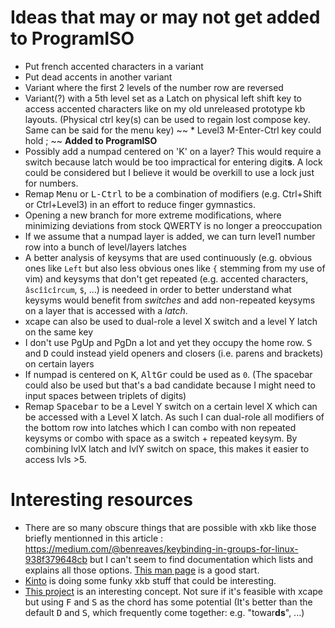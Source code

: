 # Ideas that may or may not get added to ProgramISO

* Put french accented characters in a variant
* Put dead accents in another variant
* Variant where the first 2 levels of the number row are reversed
* Variant(?) with a 5th level set as a Latch on physical left shift key to access accented characters like on my old unreleased prototype kb layouts. (Physical ctrl key(s) can be used to regain lost compose key. Same can be said for the menu key)
~~ * Level3 M-Enter-Ctrl key could hold ; ~~ **Added to ProgramISO**
* Possibly add a numpad centered on 'K' on a layer? This would require a switch because latch would be too impractical for entering digit**s**. A lock could be considered but I believe it would be overkill to use a lock just for numbers.
* Remap <kbd>Menu</kbd> or <kbd>L-Ctrl</kbd> to be a combination of modifiers (e.g. Ctrl+Shift or Ctrl+Level3) in an effort to reduce finger gymnastics.
* Opening a new branch for more extreme modifications, where minimizing deviations from stock QWERTY is no longer a preoccupation
* If we assume that a numpad layer is added, we can turn level1 number row into a bunch of level/layers latches
* A better analysis of keysyms that are used continuously (e.g. obvious ones like `Left` but also less obvious ones like `{` stemming from my use of vim) and keysyms that don't get repeated (e.g. accented characters, `âscîîcîrcum`, `$`, ...) is needeed in order to better understand what keysyms would benefit from *switches* and add non-repeated keysyms on a layer that is accessed with a *latch*.
* xcape can also be used to dual-role a level X switch and a level Y latch on the same key
* I don't use PgUp and PgDn a lot and yet they occupy the home row. <kbd>S</kbd> and <kbd>D</kbd> could instead yield openers and closers (i.e. parens and brackets) on certain layers
* If numpad is centered on <kbd>K</kbd>, <kbd>AltGr</kbd> could be used as `0`. (The spacebar could also be used but that's a bad candidate because I might need to input spaces between triplets of digits)
* Remap <kbd>Spacebar</kbd> to be a Level Y switch on a certain level X which can be accessed with a Level X latch. As such I can dual-role all modifiers of the bottom row into latches which I can combo with non repeated keysyms or combo with space as a switch + repeated keysym. By combining lvlX latch and lvlY switch on space, this makes it easier to access lvls >5.

# Interesting resources
* There are so many obscure things that are possible with xkb like those briefly mentionned in this article : https://medium.com/@benreaves/keybinding-in-groups-for-linux-938f379648cb but I can't seem to find documentation which lists and explains all those options. [This man page](https://www.systutorials.com/docs/linux/man/3-XkbKeyTypesForCoreSymbols/) is a good start.
* [Kinto](https://github.com/rbreaves/kinto) is doing some funky xkb stuff that could be interesting.
* [This project](https://gitlab.com/wsha/chorded_keymap) is an interesting concept. Not sure if it's feasible with xcape but using <kbd>F</kbd> and <kbd>S</kbd> as the chord has some potential (It's better than the default <kbd>D</kbd> and <kbd>S</kbd>, which frequently come together: e.g. "towar**ds**", ...)
